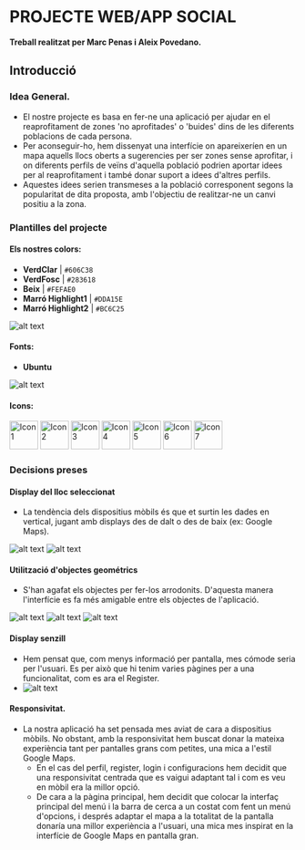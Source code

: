 # PROJECTE WEB/APP SOCIAL
**Treball realitzat per Marc Penas i Aleix Povedano.**

## Introducció

### Idea General.
- El nostre projecte es basa en fer-ne una aplicació per ajudar en el reaprofitament de zones 'no aprofitades' o 'buides' dins de les diferents poblacions de cada persona.
- Per aconseguir-ho, hem dissenyat una interfície on apareixeríen en un mapa aquells llocs oberts a sugerencies per ser zones sense aprofitar, i on diferents perfils de veïns d'aquella població podrien aportar idees per al reaprofitament i també donar suport a idees d'altres perfils.
- Aquestes idees serien transmeses a la població corresponent segons la popularitat de dita proposta, amb l'objectiu de realitzar-ne un canvi positiu a la zona.

### Plantilles del projecte

#### Els nostres colors:
- **VerdClar** | `#606C38`
- **VerdFosc** | `#283618`
- **Beix** | `#FEFAE0`
- **Marró Highlight1** | `#DDA15E`
- **Marró Highlight2** | `#BC6C25`

![alt text](public/src/image-2.png)

#### Fonts:
- **Ubuntu**

![alt text](public/fonts/Ubuntu/image-3.png)

#### Icons:
<img src="public/icons/logo-fefae0.png" alt="Icon 1" width="50"/> <img src="public/icons/logo-606C38.png" alt="Icon 2" width="50"/> <img src="public/icons/logo-606c38-bc6c25.png" alt="Icon 3" width="50"/> <img src="public/icons/logo-283618.png" alt="Icon 4" width="50"/> <img src="public/icons/logo-bc6c25.png" alt="Icon 5" width="50"/> <img src="public/icons/logo-dda15e.png" alt="Icon 6" width="50"/> <img src="public/icons/logo-dda15e-fefae0.png" alt="Icon 7" width="50"/>
### Decisions preses

#### Display del lloc seleccionat
- La tendència dels dispositius mòbils és que et surtin les dades en vertical, jugant amb displays des de dalt o des de baix (ex: Google Maps).

![alt text](public/src/image.png)
![alt text](public/src/image-1.png)

#### Utilització d'objectes geométrics
- S'han agafat els objectes per fer-los arrodonits. D'aquesta manera l'interfície es fa més amigable entre els objectes de l'aplicació.

![alt text](public/src/imageIniciSessio.png)
![alt text](public/src/imageFinalStepsRegister.png)
![alt text](public/src/votes.png)


#### Display senzill
- Hem pensat que, com menys informació per pantalla, mes cómode seria per l'usuari. Es per això que hi tenim varies pàgines per a una funcionalitat, com es ara el Register.
- ![alt text](public/src/imageFinalStepsRegister.png)

#### Responsivitat.
- La nostra aplicació ha set pensada mes aviat de cara a dispositius mòbils. No obstant, amb la responsivitat hem buscat donar la mateixa experiència tant per pantalles grans com petites, una mica a l'estil Google Maps.
    - En el cas del perfil, register, login i configuracions hem decidit que una responsivitat centrada que es vaigui adaptant tal i com es veu en mòbil era la millor opció.
    - De cara a la pàgina principal, hem decidit que colocar la interfaç principal del menú i la barra de cerca a un costat com fent un menú d'opcions, i després adaptar el mapa a la totalitat de la pantalla donaría una millor experiència a l'usuari, una mica mes inspirat en la interfície de Google Maps en pantalla gran.

